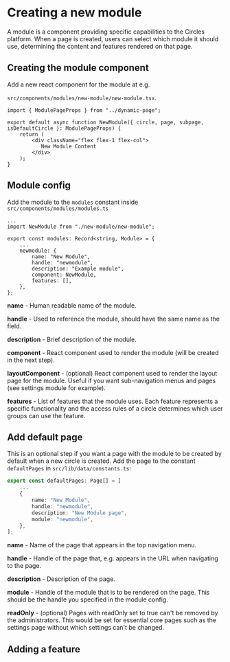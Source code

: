 # Creating a new module

A module is a component providing specific capabilities to the Circles platform. When a page is created, users can select which module it should use, determining the content and features rendered on that page.



## Creating the module component

Add a new react component for the module at e.g.

`src/components/modules/new-module/new-module.tsx`. 

```tsx
import { ModulePageProps } from "../dynamic-page";

export default async function NewModule({ circle, page, subpage, isDefaultCircle }: ModulePageProps) {
    return (
        <div className="flex flex-1 flex-col">
           New Module Content
        </div>
    );
}
```



## Module config

Add the module to the `modules` constant inside  `src/components/modules/modules.ts` 

```tsx
...
import NewModule from "./new-module/new-module";

export const modules: Record<string, Module> = {
	...
    newmodule: {
        name: "New Module",
        handle: "newmodule",
        description: "Example module",
        component: NewModule,
        features: [],
    },
};

```

**name** - Human readable name of the module.

**handle** - Used to reference the module, should have the same name as the field.

**description** - Brief description of the module.

**component** - React component used to render the module (will be created in the next step).

**layoutComponent** - (optional) React component used to render the layout page for the module. Useful if you want sub-navigation menus and pages (see settings module for example). 

**features** - List of features that the module uses. Each feature represents a specific functionality and the access rules of a circle determines which user groups can use the feature.



## Add default page

This is an optional step if you want a page with the module to be created by default when a new circle is created. Add the page to the constant `defaultPages`  in `src/lib/data/constants.ts`:

```ts
export const defaultPages: Page[] = [
    ...
    {
        name: "New Module",
        handle: "newmodule",
        description: "New Module page",
        module: "newmodule",
    },
];
```

**name** - Name of the page that appears in the top navigation menu.

**handle** - Handle of the page that, e.g. appears in the URL when navigating to the page. 

**description** - Description of the page.

**module** - Handle of the module that is to be rendered on the page. This should be the handle you specified in the module config.

**readOnly** - (optional) Pages with readOnly set to true can't be removed by the administrators. This would be set for essential core pages such as the settings page without which settings can't be changed.



## Adding a feature



